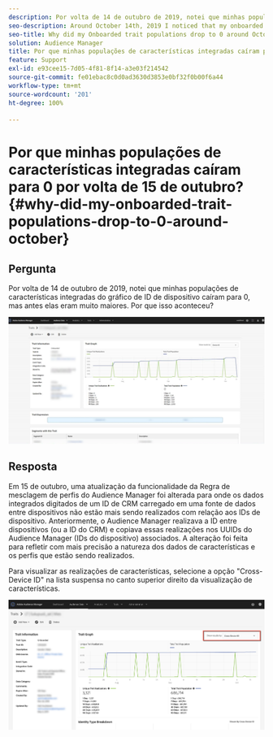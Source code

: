 ```yaml
---
description: Por volta de 14 de outubro de 2019, notei que minhas populações de características integradas do gráfico de ID de dispositivo caíram para 0, mas antes elas eram muito maiores.
seo-description: Around October 14th, 2019 I noticed that my onboarded trait populations for the Device ID graph have dropped to 0, where previously they were much higher.
seo-title: Why did my Onboarded trait populations drop to 0 around October 15th?
solution: Audience Manager
title: Por que minhas populações de características integradas caíram para 0 por volta de 15 de outubro?
feature: Support
exl-id: e93cee15-7d05-4f81-8f14-a3e03f214542
source-git-commit: fe01ebac8c0d0ad3630d3853e0bf32f0b00f6a44
workflow-type: tm+mt
source-wordcount: '201'
ht-degree: 100%

---
```


# Por que minhas populações de características integradas caíram para 0 por volta de 15 de outubro? {#why-did-my-onboarded-trait-populations-drop-to-0-around-october}

## Pergunta

Por volta de 14 de outubro de 2019, notei que minhas populações de características integradas do gráfico de ID de dispositivo caíram para 0, mas antes elas eram muito maiores. Por que isso aconteceu?

![Imagem do menu suspenso ID de dispositivo](assets/device_id_populationdrop.png)

## Resposta

Em 15 de outubro, uma atualização da funcionalidade da Regra de mesclagem de perfis do Audience Manager foi alterada para onde os dados integrados digitados de um ID de CRM carregado em uma fonte de dados entre dispositivos não estão mais sendo realizados com relação aos IDs de dispositivo.  Anteriormente, o Audience Manager realizava a ID entre dispositivos (ou a ID do CRM) e copiava essas realizações nos UUIDs do Audience Manager (IDs do dispositivo) associados.  A alteração foi feita para refletir com mais precisão a natureza dos dados de características e os perfis que estão sendo realizados.

Para visualizar as realizações de características, selecione a opção &quot;Cross-Device ID&quot; na lista suspensa no canto superior direito da visualização de características.

![Visualizar realizações por ID entre dispositivos](assets/deviceid-crossdevice.png)
